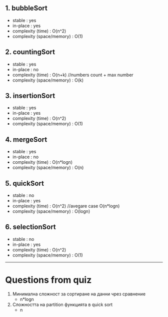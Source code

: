 ## 1. bubbleSort ##
 - stable : yes
 - in-place : yes
 - complexity (time) : O(n^2)
 - complexity (space/memory) : O(1)


## 2. countingSort ##
 - stable : yes
 - in-place : no
 - complexity (time) : O(n+k)     //numbers count + max number
 - complexity (space/memory) : O(k)


## 3. insertionSort ##
 - stable : yes
 - in-place : yes
 - complexity (time) : O(n^2)
 - complexity (space/memory) : O(1)


## 4. mergeSort ##
 - stable : yes
 - in-place : no
 - complexity (time) : O(n*logn)
 - complexity (space/memory) : O(n)


## 5. quickSort ## 
 - stable : no
 - in-place : yes
 - complexity (time) : O(n^2)  //avegare case O(n*logn)
 - complexity (space/memory) : O(logn)


## 6. selectionSort ## 
 - stable : no
 - in-place : yes
 - complexity (time) : O(n^2)
 - complexity (space/memory) : O(1)

- - - -

# Questions from quiz #
1. Минимална сложност за сортиране на данни чрез сравнение
   - n*logn
2. Сложността на partition функцията в quick sort
    - n
